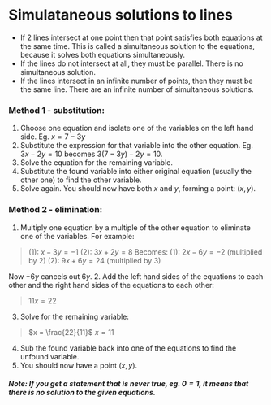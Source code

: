 # Simulataneous solutions to lines
- If 2 lines intersect at one point then that point satisfies both equations at the same time. This is called a simultaneous solution to the equations, because it solves both equations simultaneously.
- If the lines do not intersect at all, they must be parallel. There is no simultaneous solution.
- If the lines intersect in an infinite number of points, then they must be the same line. There are an infinite  number of simultaneous solutions.

### Method 1 - substitution:
1. Choose one equation and isolate one of the variables on the left hand side. Eg. $x=7-3y$
2. Substitute the expression for that variable into the other equation. Eg. $3x-2y=10$ becomes $3(7-3y)-2y=10$.
3. Solve the equation for the remaining variable.
4. Substitute the found variable into either original equation (usually the other one) to find the other variable.
5. Solve again. You should now have both $x$ and $y$, forming a point: $(x,y)$.

### Method 2 - elimination:
1. Multiply one equation by a multiple of the other equation to eliminate one of the variables. For example:
> (1): $x-3y=-1$
> (2): $3x+2y=8$
Becomes:
> (1): $2x-6y=-2$ (multiplied by 2)
> (2): $9x+6y=24$ (multiplied by 3)

Now $-6y$ cancels out $6y$.
2. Add the left hand sides of the equations to each other and the right hand sides of the equations to each other:
> $11x=22$
3. Solve for the remaining variable:
> $x = \frac{22}{11}$
> $x=11$
4. Sub the found variable back into one of the equations to find the unfound variable.
5. You should now have a point $(x,y)$.

##### Note: If you get a statement that is never true, eg. $0=1$, it means that there is no solution to the given equations.